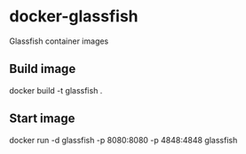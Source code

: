 # docker-glassfish
Glassfish container images

## Build image
docker build -t glassfish .

## Start image
docker run -d glassfish -p 8080:8080 -p 4848:4848 glassfish
